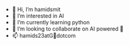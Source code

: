 - 👋 Hi, I’m hamidsmit
- 👀 I’m interested in AI
- 🌱 I’m currently learning python
- 💞️ I’m looking to collaborate on AI powered 🤖
- 📫 hamids23atG💌dotcom

<!---
hamids23/hamids23 is a ✨ special ✨ repository because its `README.md` (this file) appears on your GitHub profile.
You can click the Preview link to take a look at your changes.
--->
